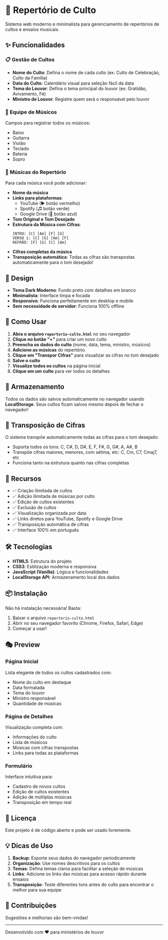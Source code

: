 # 🎵 Repertório de Culto

Sistema web moderno e minimalista para gerenciamento de repertórios de cultos e ensaios musicais.

## ✨ Funcionalidades

### 📋 Gestão de Cultos
- **Nome do Culto**: Defina o nome de cada culto (ex: Culto de Celebração, Culto da Família)
- **Data do Culto**: Calendário visual para seleção fácil da data
- **Tema do Louvor**: Defina o tema principal do louvor (ex: Gratidão, Avivamento, Fé)
- **Ministro de Louvor**: Registre quem será o responsável pelo louvor

### 🎸 Equipe de Músicos
Campos para registrar todos os músicos:
- Baixo
- Guitarra
- Violão
- Teclado
- Bateria
- Sopro

### 🎼 Músicas do Repertório
Para cada música você pode adicionar:
- **Nome da música**
- **Links para plataformas**:
  - YouTube (▶ botão vermelho)
  - Spotify (♫ botão verde)
  - Google Drive (📁 botão azul)
- **Tom Original e Tom Desejado**
- **Estrutura da Música com Cifras**:
  ```
  INTRO: [C] [Am] [F] [G]
  VERSO 1: [C] [G] [Am] [F]
  REFRÃO: [F] [G] [C] [Am]
  ```
- **Cifras completas da música**
- **Transposição automática**: Todas as cifras são transpostas automaticamente para o tom desejado!

## 🎨 Design

- **Tema Dark Moderno**: Fundo preto com detalhes em branco
- **Minimalista**: Interface limpa e focada
- **Responsivo**: Funciona perfeitamente em desktop e mobile
- **Sem necessidade de servidor**: Funciona 100% offline

## 🚀 Como Usar

1. **Abra o arquivo `repertorio-culto.html`** no seu navegador
2. **Clique no botão "+"** para criar um novo culto
3. **Preencha os dados do culto** (nome, data, tema, ministro, músicos)
4. **Adicione as músicas** do repertório
5. **Clique em "Transpor Cifras"** para visualizar as cifras no tom desejado
6. **Salve o culto**
7. **Visualize todos os cultos** na página inicial
8. **Clique em um culto** para ver todos os detalhes

## 💾 Armazenamento

Todos os dados são salvos automaticamente no navegador usando **LocalStorage**. Seus cultos ficam salvos mesmo depois de fechar o navegador!

## 🎯 Transposição de Cifras

O sistema transpõe automaticamente todas as cifras para o tom desejado:
- Suporta todos os tons: C, C#, D, D#, E, F, F#, G, G#, A, A#, B
- Transpõe cifras maiores, menores, com sétima, etc: C, Cm, C7, Cmaj7, etc
- Funciona tanto na estrutura quanto nas cifras completas

## 📱 Recursos

- ✅ Criação ilimitada de cultos
- ✅ Adição ilimitada de músicas por culto
- ✅ Edição de cultos existentes
- ✅ Exclusão de cultos
- ✅ Visualização organizada por data
- ✅ Links diretos para YouTube, Spotify e Google Drive
- ✅ Transposição automática de cifras
- ✅ Interface 100% em português

## 🛠️ Tecnologias

- **HTML5**: Estrutura do projeto
- **CSS3**: Estilização moderna e responsiva
- **JavaScript (Vanilla)**: Lógica e funcionalidades
- **LocalStorage API**: Armazenamento local dos dados

## 📦 Instalação

Não há instalação necessária! Basta:

1. Baixar o arquivo `repertorio-culto.html`
2. Abrir no seu navegador favorito (Chrome, Firefox, Safari, Edge)
3. Começar a usar!

## 🎭 Preview

### Página Inicial
Lista elegante de todos os cultos cadastrados com:
- Nome do culto em destaque
- Data formatada
- Tema do louvor
- Ministro responsável
- Quantidade de músicas

### Página de Detalhes
Visualização completa com:
- Informações do culto
- Lista de músicos
- Músicas com cifras transpostas
- Links para todas as plataformas

### Formulário
Interface intuitiva para:
- Cadastro de novos cultos
- Edição de cultos existentes
- Adição de múltiplas músicas
- Transposição em tempo real

## 📄 Licença

Este projeto é de código aberto e pode ser usado livremente.

## 💡 Dicas de Uso

1. **Backup**: Exporte seus dados do navegador periodicamente
2. **Organização**: Use nomes descritivos para os cultos
3. **Temas**: Defina temas claros para facilitar a seleção de músicas
4. **Links**: Adicione os links das músicas para acesso rápido durante ensaios
5. **Transposição**: Teste diferentes tons antes do culto para encontrar o melhor para sua equipe

## 🤝 Contribuições

Sugestões e melhorias são bem-vindas!

---

Desenvolvido com ❤️ para ministérios de louvor
